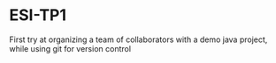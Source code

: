# ESI-TP1
First try at organizing a team of collaborators with a demo java project, while using git for version control